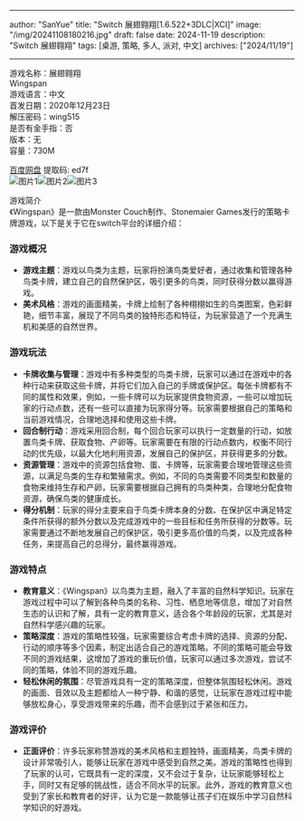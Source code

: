 
---
author: "SanYue"
title: "Switch 展翅翱翔[1.6.522+3DLC|XCI]"
image: "/img/20241108180216.jpg"
draft: false
date: 2024-11-19
description: "Switch 展翅翱翔"
tags: [桌游, 策略, 多人, 派对, 中文]
archives: ["2024/11/19"]

---

游戏名称：展翅翱翔   
Wingspan    
游戏语言：中文  
首发日期：2020年12月23日  
解压密码：wing515  
是否有金手指：否  
版本：无   
容量：730M

[百度网盘](https//pan.baidu.com/s/1TRxTRQ52ksO6Y_AGrRKPVQ) 提取码: ed7f  
![图片1](/img/scpy4a.jpg)![图片2](/img/scpy43.jpg)![图片3](/img/scpy4f.jpg)  

游戏简介  
《Wingspan》是一款由Monster Couch制作、Stonemaier Games发行的策略卡牌游戏，以下是关于它在switch平台的详细介绍：

### 游戏概况
- **游戏主题**：游戏以鸟类为主题，玩家将扮演鸟类爱好者，通过收集和管理各种鸟类卡牌，建立自己的自然保护区，吸引更多的鸟类，同时获得分数以赢得游戏。
- **美术风格**：游戏的画面精美，卡牌上绘制了各种栩栩如生的鸟类图案，色彩鲜艳，细节丰富，展现了不同鸟类的独特形态和特征，为玩家营造了一个充满生机和美感的自然世界。

### 游戏玩法
- **卡牌收集与管理**：游戏中有多种类型的鸟类卡牌，玩家可以通过在游戏中的各种行动来获取这些卡牌，并将它们加入自己的手牌或保护区。每张卡牌都有不同的属性和效果，例如，一些卡牌可以为玩家提供食物资源，一些可以增加玩家的行动点数，还有一些可以直接为玩家得分等。玩家需要根据自己的策略和当前游戏情况，合理地选择和使用这些卡牌。
- **回合制行动**：游戏采用回合制，每个回合玩家可以执行一定数量的行动，如放置鸟类卡牌、获取食物、产卵等。玩家需要在有限的行动点数内，权衡不同行动的优先级，以最大化地利用资源，发展自己的保护区，并获得更多的分数。
- **资源管理**：游戏中的资源包括食物、蛋、卡牌等，玩家需要合理地管理这些资源，以满足鸟类的生存和繁殖需求。例如，不同的鸟类需要不同类型和数量的食物来维持生存和产卵，玩家需要根据自己拥有的鸟类种类，合理地分配食物资源，确保鸟类的健康成长。
- **得分机制**：玩家的得分主要来自于鸟类卡牌本身的分数、在保护区中满足特定条件所获得的额外分数以及完成游戏中的一些目标和任务所获得的分数等。玩家需要通过不断地发展自己的保护区，吸引更多高价值的鸟类，以及完成各种任务，来提高自己的总得分，最终赢得游戏。

### 游戏特点
- **教育意义**：《Wingspan》以鸟类为主题，融入了丰富的自然科学知识。玩家在游戏过程中可以了解到各种鸟类的名称、习性、栖息地等信息，增加了对自然生态的认识和了解，具有一定的教育意义，适合各个年龄段的玩家，尤其是对自然科学感兴趣的玩家。
- **策略深度**：游戏的策略性较强，玩家需要综合考虑卡牌的选择、资源的分配、行动的顺序等多个因素，制定出适合自己的游戏策略。不同的策略可能会导致不同的游戏结果，这增加了游戏的重玩价值，玩家可以通过多次游戏，尝试不同的策略，体验不同的游戏乐趣。
- **轻松休闲的氛围**：尽管游戏具有一定的策略深度，但整体氛围轻松休闲。游戏的画面、音效以及主题都给人一种宁静、和谐的感觉，让玩家在游戏过程中能够放松身心，享受游戏带来的乐趣，而不会感到过于紧张和压力。

### 游戏评价
- **正面评价**：许多玩家称赞游戏的美术风格和主题独特，画面精美，鸟类卡牌的设计非常吸引人，能够让玩家在游戏中感受到自然之美。游戏的策略性也得到了玩家的认可，它既具有一定的深度，又不会过于复杂，让玩家能够轻松上手，同时又有足够的挑战性，适合不同水平的玩家。此外，游戏的教育意义也受到了家长和教育者的好评，认为它是一款能够让孩子们在娱乐中学习自然科学知识的好游戏。 
